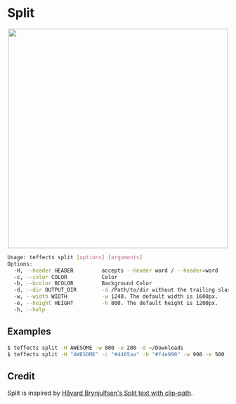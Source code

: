# Split

<p align="center">
<img width="500" src="https://raw.githubusercontent.com/shinokada/teffects/main/images/split.png" /> 
</p>

```sh
Usage: teffects split [options] [arguments]
Options:
  -H, --header HEADER         accepts --header word / --header=word
  -c, --color COLOR           Color
  -b, --bcolor BCOLOR         Background Color
  -d, --dir OUTPUT_DIR        -d /Path/to/dir without the trailing slash.
  -w, --width WIDTH           -w 1240. The default width is 1600px.
  -e, --height HEIGHT         -h 800. The default height is 1200px.
  -h, --help   
```

## Examples

```sh
$ teffects split -H AWESOME -w 800 -e 200 -d ~/Downloads
$ teffects split -H "AWESOME" -c "#4465aa" -b "#f4e990" -w 900 -e 500 -d ~/Downloads
```

## Credit

Split is inspired by [Håvard Brynjulfsen's Split text with clip-path](https://codepen.io/havardob/pen/PoPaWaE).